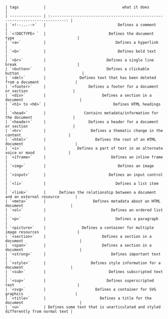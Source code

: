    | tags           |                                  what it does                                   |
    | -------------- | :-----------------------------------------------------------------------------: |
    | `<!--...-->`   |                                Defines a comment                                |
    | `<!DOCTYPE> `  |                            Defines the document type                            |
    | `<a>`          |                               Defines a hyperlink                               |
    | `<b>`          |                                Defines bold text                                |
    | `<br>`         |                           Defines a single line break                           |
    | `<button>`     |                           Defines a clickable button                            |
    | `<del>`        |               Defines text that has been deleted from a document                |
    | `<footer>`     |                   Defines a footer for a document or section                    |
    | `<div>`        |                         Defines a section in a document                         |
    | `<h1> to <h6>` |                              Defines HTML headings                              |
    | `<head>`       |                 Contains metadata/information for the document                  |
    | `<header>`     |                   Defines a header for a document or section                    |
    | `<hr>`         |                    Defines a thematic change in the content                     |
    | `<html>`       |                      Defines the root of an HTML document                       |
    | `<i>`          |              Defines a part of text in an alternate voice or mood               |
    | `<iframe>`     |                             Defines an inline frame                             |
    | `<img>`        |                                Defines an image                                 |
    | `<input>`      |                            Defines an input control                             |
    | `<li>`         |                               Defines a list item                               |
    | `<link>`       |      Defines the relationship between a document and an external resource       |
    | `<meta>`       |                     Defines metadata about an HTML document                     |
    | `<ol>`         |                             Defines an ordered list                             |
    | `<p>`          |                               Defines a paragraph                               |
    | `<picture>`    |                Defines a container for multiple image resources                 |
    | `<section>`    |                         Defines a section in a document                         |
    | `<span>`       |                         Defines a section in a document                         |
    | `<strong>`     |                             Defines important text                              |
    | `<style>`      |                    Defines style information for a document                     |
    | `<sub>`        |                            Defines subscripted text                             |
    | `<sup>`        |                           Defines superscripted text                            |
    | `<svg>`        |                      Defines a container for SVG graphics                       |
    | `<title>`      |                        Defines a title for the document                         |
    | `<u>`          | Defines some text that is unarticulated and styled differently from normal text |
